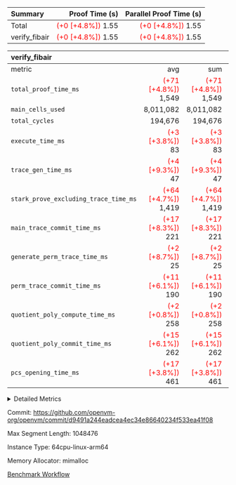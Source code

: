 | Summary | Proof Time (s) | Parallel Proof Time (s) |
|:---|---:|---:|
| Total | <span style='color: red'>(+0 [+4.8%])</span> 1.55 | <span style='color: red'>(+0 [+4.8%])</span> 1.55 |
| verify_fibair | <span style='color: red'>(+0 [+4.8%])</span> 1.55 | <span style='color: red'>(+0 [+4.8%])</span> 1.55 |


| verify_fibair |||||
|:---|---:|---:|---:|---:|
|metric|avg|sum|max|min|
| `total_proof_time_ms ` | <span style='color: red'>(+71 [+4.8%])</span> 1,549 | <span style='color: red'>(+71 [+4.8%])</span> 1,549 | <span style='color: red'>(+71 [+4.8%])</span> 1,549 | <span style='color: red'>(+71 [+4.8%])</span> 1,549 |
| `main_cells_used     ` |  8,011,082 |  8,011,082 |  8,011,082 |  8,011,082 |
| `total_cycles        ` |  194,676 |  194,676 |  194,676 |  194,676 |
| `execute_time_ms     ` | <span style='color: red'>(+3 [+3.8%])</span> 83 | <span style='color: red'>(+3 [+3.8%])</span> 83 | <span style='color: red'>(+3 [+3.8%])</span> 83 | <span style='color: red'>(+3 [+3.8%])</span> 83 |
| `trace_gen_time_ms   ` | <span style='color: red'>(+4 [+9.3%])</span> 47 | <span style='color: red'>(+4 [+9.3%])</span> 47 | <span style='color: red'>(+4 [+9.3%])</span> 47 | <span style='color: red'>(+4 [+9.3%])</span> 47 |
| `stark_prove_excluding_trace_time_ms` | <span style='color: red'>(+64 [+4.7%])</span> 1,419 | <span style='color: red'>(+64 [+4.7%])</span> 1,419 | <span style='color: red'>(+64 [+4.7%])</span> 1,419 | <span style='color: red'>(+64 [+4.7%])</span> 1,419 |
| `main_trace_commit_time_ms` | <span style='color: red'>(+17 [+8.3%])</span> 221 | <span style='color: red'>(+17 [+8.3%])</span> 221 | <span style='color: red'>(+17 [+8.3%])</span> 221 | <span style='color: red'>(+17 [+8.3%])</span> 221 |
| `generate_perm_trace_time_ms` | <span style='color: red'>(+2 [+8.7%])</span> 25 | <span style='color: red'>(+2 [+8.7%])</span> 25 | <span style='color: red'>(+2 [+8.7%])</span> 25 | <span style='color: red'>(+2 [+8.7%])</span> 25 |
| `perm_trace_commit_time_ms` | <span style='color: red'>(+11 [+6.1%])</span> 190 | <span style='color: red'>(+11 [+6.1%])</span> 190 | <span style='color: red'>(+11 [+6.1%])</span> 190 | <span style='color: red'>(+11 [+6.1%])</span> 190 |
| `quotient_poly_compute_time_ms` | <span style='color: red'>(+2 [+0.8%])</span> 258 | <span style='color: red'>(+2 [+0.8%])</span> 258 | <span style='color: red'>(+2 [+0.8%])</span> 258 | <span style='color: red'>(+2 [+0.8%])</span> 258 |
| `quotient_poly_commit_time_ms` | <span style='color: red'>(+15 [+6.1%])</span> 262 | <span style='color: red'>(+15 [+6.1%])</span> 262 | <span style='color: red'>(+15 [+6.1%])</span> 262 | <span style='color: red'>(+15 [+6.1%])</span> 262 |
| `pcs_opening_time_ms ` | <span style='color: red'>(+17 [+3.8%])</span> 461 | <span style='color: red'>(+17 [+3.8%])</span> 461 | <span style='color: red'>(+17 [+3.8%])</span> 461 | <span style='color: red'>(+17 [+3.8%])</span> 461 |



<details>
<summary>Detailed Metrics</summary>

|  | verify_program_compile_ms | total_cells | stark_prove_excluding_trace_time_ms | quotient_poly_compute_time_ms | quotient_poly_commit_time_ms | perm_trace_commit_time_ms | pcs_opening_time_ms | main_trace_commit_time_ms |
| --- | --- | --- | --- | --- | --- | --- | --- |
|  | 4 | 32 | 10 | 0 | 1 | 0 | 3 | 5 | 

| air_name | rows | quotient_deg | main_cols | interactions | constraints | cells |
| --- | --- | --- | --- | --- | --- | --- |
| AccessAdapterAir<2> |  | 4 |  | 5 | 12 |  | 
| AccessAdapterAir<4> |  | 4 |  | 5 | 12 |  | 
| AccessAdapterAir<8> |  | 4 |  | 5 | 12 |  | 
| FibonacciAir | 16 | 1 | 2 |  | 5 | 32 | 
| FriReducedOpeningAir |  | 4 |  | 35 | 59 |  | 
| NativePoseidon2Air<BabyBearParameters>, 1> |  | 4 |  | 31 | 302 |  | 
| PhantomAir |  | 4 |  | 3 | 4 |  | 
| ProgramAir |  | 1 |  | 1 | 4 |  | 
| VariableRangeCheckerAir |  | 1 |  | 1 | 4 |  | 
| VmAirWrapper<BranchNativeAdapterAir, BranchEqualCoreAir<1> |  | 2 |  | 11 | 23 |  | 
| VmAirWrapper<JalNativeAdapterAir, JalCoreAir> |  | 4 |  | 7 | 6 |  | 
| VmAirWrapper<NativeAdapterAir<2, 0>, PublicValuesCoreAir> |  | 4 |  | 11 | 22 |  | 
| VmAirWrapper<NativeAdapterAir<2, 1>, FieldArithmeticCoreAir> |  | 4 |  | 15 | 23 |  | 
| VmAirWrapper<NativeLoadStoreAdapterAir<1>, NativeLoadStoreCoreAir<1> |  | 4 |  | 19 | 31 |  | 
| VmAirWrapper<NativeVectorizedAdapterAir<4>, FieldExtensionCoreAir> |  | 4 |  | 15 | 23 |  | 
| VmConnectorAir |  | 4 |  | 3 | 8 |  | 
| VolatileBoundaryAir |  | 4 |  | 4 | 16 |  | 

| group | trace_gen_time_ms | total_proof_time_ms | total_cycles | total_cells | stark_prove_excluding_trace_time_ms | quotient_poly_compute_time_ms | quotient_poly_commit_time_ms | perm_trace_commit_time_ms | pcs_opening_time_ms | main_trace_commit_time_ms | main_cells_used | generate_perm_trace_time_ms | execute_time_ms |
| --- | --- | --- | --- | --- | --- | --- | --- | --- | --- | --- | --- | --- | --- |
| verify_fibair | 47 | 1,549 | 194,676 | 23,304,216 | 1,419 | 258 | 262 | 190 | 461 | 221 | 8,011,082 | 25 | 83 | 

| group | air_name | rows | prep_cols | perm_cols | main_cols | cells |
| --- | --- | --- | --- | --- | --- | --- |
| verify_fibair | AccessAdapterAir<2> | 32,768 |  | 16 | 11 | 884,736 | 
| verify_fibair | AccessAdapterAir<4> | 16,384 |  | 16 | 13 | 475,136 | 
| verify_fibair | AccessAdapterAir<8> | 4,096 |  | 16 | 17 | 135,168 | 
| verify_fibair | FriReducedOpeningAir | 512 |  | 76 | 64 | 71,680 | 
| verify_fibair | NativePoseidon2Air<BabyBearParameters>, 1> | 2,048 |  | 36 | 348 | 786,432 | 
| verify_fibair | PhantomAir | 2,048 |  | 8 | 6 | 28,672 | 
| verify_fibair | ProgramAir | 8,192 |  | 8 | 10 | 147,456 | 
| verify_fibair | VariableRangeCheckerAir | 262,144 | 2 | 8 | 1 | 2,359,296 | 
| verify_fibair | VmAirWrapper<BranchNativeAdapterAir, BranchEqualCoreAir<1> | 32,768 |  | 28 | 23 | 1,671,168 | 
| verify_fibair | VmAirWrapper<JalNativeAdapterAir, JalCoreAir> | 8,192 |  | 12 | 10 | 180,224 | 
| verify_fibair | VmAirWrapper<NativeAdapterAir<2, 1>, FieldArithmeticCoreAir> | 131,072 |  | 20 | 30 | 6,553,600 | 
| verify_fibair | VmAirWrapper<NativeLoadStoreAdapterAir<1>, NativeLoadStoreCoreAir<1> | 131,072 |  | 24 | 41 | 8,519,680 | 
| verify_fibair | VmAirWrapper<NativeVectorizedAdapterAir<4>, FieldExtensionCoreAir> | 4,096 |  | 20 | 40 | 245,760 | 
| verify_fibair | VmConnectorAir | 2 | 1 | 8 | 4 | 24 | 
| verify_fibair | VolatileBoundaryAir | 65,536 |  | 8 | 11 | 1,245,184 | 

</details>


Commit: https://github.com/openvm-org/openvm/commit/d9491a244eadcea4ec34e86640234f533ea41f08

Max Segment Length: 1048476

Instance Type: 64cpu-linux-arm64

Memory Allocator: mimalloc

[Benchmark Workflow](https://github.com/openvm-org/openvm/actions/runs/12625165984)
